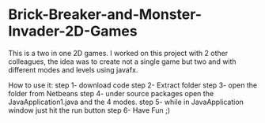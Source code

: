 # Brick-Breaker-and-Monster-Invader-2D-Games
This is a two in one 2D games. 
I worked on this project with 2 other colleagues, the idea was to create not a single game but two and with different modes and levels using javafx. 

How to use it: 
step 1- download code 
step 2- Extract folder 
step 3- open the folder from Netbeans 
step 4- under source packages open the JavaApplication1.java and the 4 modes. 
step 5- while in JavaApplication window just hit the run button 
step 6- Have Fun ;)
